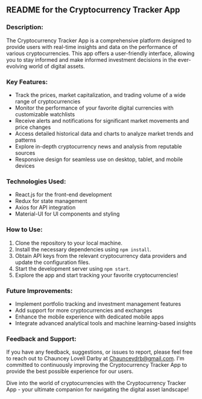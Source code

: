 ## README for the Cryptocurrency Tracker App

### Description:
The Cryptocurrency Tracker App is a comprehensive platform designed to provide users with real-time insights and data on the performance of various cryptocurrencies. This app offers a user-friendly interface, allowing you to stay informed and make informed investment decisions in the ever-evolving world of digital assets.

### Key Features:
- Track the prices, market capitalization, and trading volume of a wide range of cryptocurrencies
- Monitor the performance of your favorite digital currencies with customizable watchlists
- Receive alerts and notifications for significant market movements and price changes
- Access detailed historical data and charts to analyze market trends and patterns
- Explore in-depth cryptocurrency news and analysis from reputable sources
- Responsive design for seamless use on desktop, tablet, and mobile devices

### Technologies Used:
- React.js for the front-end development
- Redux for state management
- Axios for API integration
- Material-UI for UI components and styling

### How to Use:
1. Clone the repository to your local machine.
2. Install the necessary dependencies using `npm install`.
3. Obtain API keys from the relevant cryptocurrency data providers and update the configuration files.
4. Start the development server using `npm start`.
5. Explore the app and start tracking your favorite cryptocurrencies!

### Future Improvements:
- Implement portfolio tracking and investment management features
- Add support for more cryptocurrencies and exchanges
- Enhance the mobile experience with dedicated mobile apps
- Integrate advanced analytical tools and machine learning-based insights

### Feedback and Support:
If you have any feedback, suggestions, or issues to report, please feel free to reach out to Chauncey Lovell Darby at Chaunceydrb@gmail.com. I'm committed to continuously improving the Cryptocurrency Tracker App to provide the best possible experience for our users.

Dive into the world of cryptocurrencies with the Cryptocurrency Tracker App - your ultimate companion for navigating the digital asset landscape!




